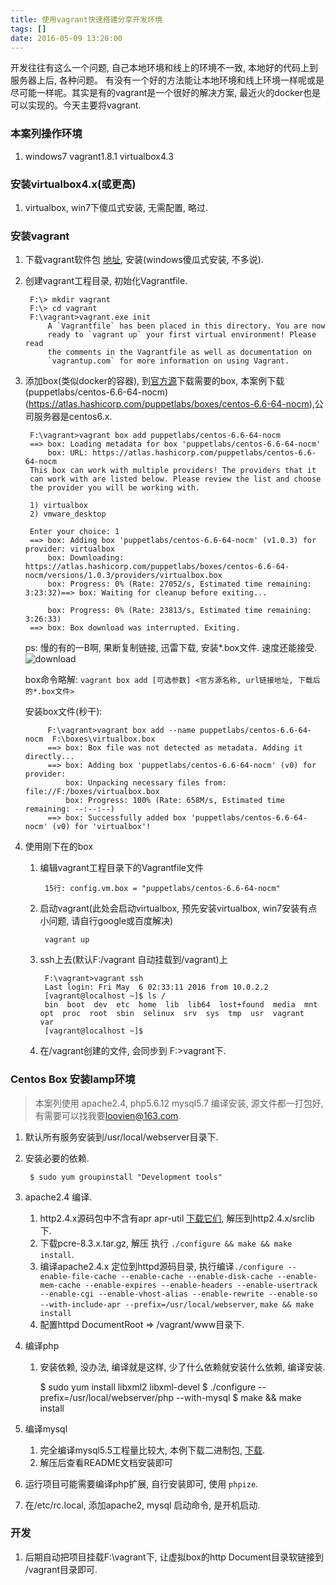```yaml
---
title: 使用vagrant快速搭建分享开发环境 
tags: []
date: 2016-05-09 13:20:00
---
```


开发往往有这么一个问题, 自己本地环境和线上的环境不一致, 本地好的代码上到服务器上后, 各种问题。
有没有一个好的方法能让本地环境和线上环境一样呢或是尽可能一样呢。其实是有的vagrant是一个很好的解决方案,
最近火的docker也是可以实现的。今天主要将vagrant.

<!-- more -->


### 本案列操作环境

1. windows7 vagrant1.8.1 virtualbox4.3

### 安装virtualbox4.x(或更高)

1. virtualbox, win7下傻瓜式安装, 无需配置, 略过.  

### 安装vagrant

1. 下载vagrant软件包 [地址](https://www.vagrantup.com/downloads.html), 安装(windows傻瓜式安装, 不多说).  

2. 创建vagrant工程目录, 初始化Vagrantfile.  

        F:\> mkdir vagrant
        F:\> cd vagrant
        F:\vagrant>vagrant.exe init
            A `Vagrantfile` has been placed in this directory. You are now
            ready to `vagrant up` your first virtual environment! Please read
            the comments in the Vagrantfile as well as documentation on
            `vagrantup.com` for more information on using Vagrant.

3. 添加box(类似docker的容器), 到[官方源](https://atlas.hashicorp.com/boxes/search)下载需要的box, 本案例下载(puppetlabs/centos-6.6-64-nocm)(https://atlas.hashicorp.com/puppetlabs/boxes/centos-6.6-64-nocm),公司服务器是centos6.x.  

        F:\vagrant>vagrant box add puppetlabs/centos-6.6-64-nocm
        ==> box: Loading metadata for box 'puppetlabs/centos-6.6-64-nocm'
            box: URL: https://atlas.hashicorp.com/puppetlabs/centos-6.6-64-nocm
        This box can work with multiple providers! The providers that it
        can work with are listed below. Please review the list and choose
        the provider you will be working with.

        1) virtualbox
        2) vmware_desktop

        Enter your choice: 1
        ==> box: Adding box 'puppetlabs/centos-6.6-64-nocm' (v1.0.3) for provider: virtualbox
            box: Downloading: https://atlas.hashicorp.com/puppetlabs/boxes/centos-6.6-64-nocm/versions/1.0.3/providers/virtualbox.box
            box: Progress: 0% (Rate: 27052/s, Estimated time remaining: 3:23:32)==> box: Waiting for cleanup before exiting...

            box: Progress: 0% (Rate: 23813/s, Estimated time remaining: 3:26:33)
        ==> box: Box download was interrupted. Exiting.

    ps: 慢的有的一B啊, 果断复制链接, 迅雷下载, 安装*.box文件. 速度还能接受.  
        ![download](http://images2015.cnblogs.com/blog/451327/201605/451327-20160509131846359-688138673.png)

    box命令略解: `vagrant box add [可选参数] <官方源名称, url链接地址, 下载后的*.box文件>`   

    安装box文件(秒干):  

            F:\vagrant>vagrant box add --name puppetlabs/centos-6.6-64-nocm  F:\boxes\virtualbox.box
            ==> box: Box file was not detected as metadata. Adding it directly...
            ==> box: Adding box 'puppetlabs/centos-6.6-64-nocm' (v0) for provider:
                box: Unpacking necessary files from: file://F:/boxes/virtualbox.box
                box: Progress: 100% (Rate: 658M/s, Estimated time remaining: --:--:--)
            ==> box: Successfully added box 'puppetlabs/centos-6.6-64-nocm' (v0) for 'virtualbox'!

4. 使用刚下在的box

    1. 编辑vagrant工程目录下的Vagrantfile文件  

            15行: config.vm.box = "puppetlabs/centos-6.6-64-nocm"

    2. 启动vagrant(此处会启动virtualbox, 预先安装virtualbox, win7安装有点小问题, 请自行google或百度解决)  

            vagrant up

    3. ssh上去(默认F:/vagrant 自动挂载到/vagrant)上  

            F:\vagrant>vagrant ssh
            Last login: Fri May  6 02:33:11 2016 from 10.0.2.2
            [vagrant@localhost ~]$ ls /
            bin  boot  dev  etc  home  lib  lib64  lost+found  media  mnt  opt  proc  root  sbin  selinux  srv  sys  tmp  usr  vagrant  var
            [vagrant@localhost ~]$

    4. 在/vagrant创建的文件, 会同步到 F:\>vagrant下.  

### Centos Box 安装lamp环境

> 本案列使用 apache2.4, php5.6.12 mysql5.7 编译安装, 源文件都一打包好, 有需要可以找我要<loovien@163.com>.  

1. 默认所有服务安装到/usr/local/webserver目录下.  

2. 安装必要的依赖.  

        $ sudo yum groupinstall "Development tools"

3. apache2.4 编译.  

    1. http2.4.x源码包中不含有apr apr-util [下载它们](http://apr.apache.org/download.cgi), 解压到http2.4.x/srclib下.  
    2. 下载pcre-8.3.x.tar.gz, 解压 执行 `./configure && make && make install`.  
    3. 编译apache2.4.x 定位到httpd源码目录, 执行编译`./configure --enable-file-cache --enable-cache --enable-disk-cache --enable-mem-cache --enable-expires --enable-headers --enable-usertrack  --enable-cgi --enable-vhost-alias --enable-rewrite --enable-so --with-include-apr --prefix=/usr/local/webserver`, `make && make install`
    4. 配置httpd DocumentRoot =\> /vagrant/www目录下.  

4. 编译php

    1. 安装依赖, 没办法, 编译就是这样, 少了什么依赖就安装什么依赖, 编译安装.  

        $ sudo yum install libxml2 libxml-devel
        $ ./configure --prefix=/usr/local/webserver/php --with-mysql
        $ make && make install

5. 编译mysql  

    1. 完全编译mysql5.5工程量比较大, 本例下载二进制包, [下载](http://dev.mysql.com/downloads/mysql/).  
    2. 解压后查看README文档安装即可

6. 运行项目可能需要编译php扩展, 自行安装即可, 使用 `phpize`.  

7. 在/etc/rc.local, 添加apache2, mysql 启动命令, 是开机启动.  

### 开发

1. 后期自动把项目挂载F:\vagrant下, 让虚拟box的http Document目录软链接到 /vagrant目录即可.
